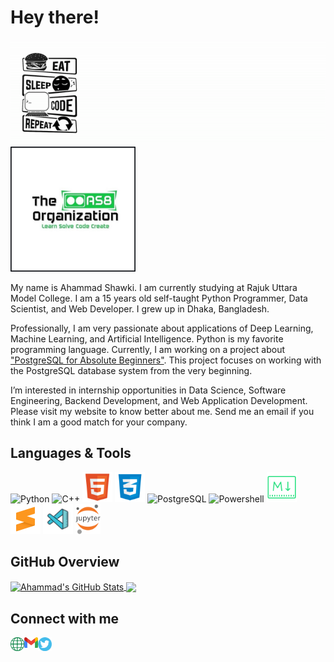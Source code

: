 # Hey there!

![](https://github.com/ahammadshawki8/ahammadshawki8/blob/master/code.gif) <img src="https://github.com/ahammadshawki8/ahammadshawki8/blob/master/poster.jpg" alt="Company" width="200" height="200"/>


My name is Ahammad Shawki. I am currently studying at Rajuk Uttara Model College. I am a 15 years old self-taught Python Programmer, Data Scientist, and Web Developer. I grew up in Dhaka, Bangladesh.

Professionally, I am very passionate about applications of Deep Learning, Machine Learning, and Artificial Intelligence. Python is my favorite programming language. Currently, I am working on a project about ["PostgreSQL for Absolute Beginners"](https://github.com/ahammadshawki8/PostgreSQL-For-Absolute-Beginners). This project focuses on working with the PostgreSQL database system from the very beginning.

I’m interested in internship opportunities in Data Science, Software Engineering, Backend Development, and Web Application Development. Please visit my website to know better about me. Send me an email if you think I am a good match for your company.



## Languages & Tools
<img src="https://devicons.github.io/devicon/devicon.git/icons/python/python-original.svg" alt="Python" width="48" height="48"/>     <img src="https://devicons.github.io/devicon/devicon.git/icons/cplusplus/cplusplus-original.svg" alt="C++" width="48" height="48"/>     <img src="https://github.com/ahammadshawki8/ahammadshawki8/blob/master/html.svg" alt="HTML" width="48" height="48"/>     <img src="https://github.com/ahammadshawki8/ahammadshawki8/blob/master/css.png" alt="CSS" width="48" height="48"/>     <img src="https://devicons.github.io/devicon/devicon.git/icons/postgresql/postgresql-original.svg" alt="PostgreSQL" width="48" height="48"/>     <img src="https://www.freeiconspng.com/uploads/powershell-icon-9.png" alt="Powershell" width="48" height="48"/>       <img src="https://github.com/ahammadshawki8/ahammadshawki8/blob/master/markdown.png" alt="Markdown" width="48" height="48"/>      <img src="https://github.com/ahammadshawki8/ahammadshawki8/blob/master/sublime.png" alt="HTML" width="48" height="48"/>      <img src="https://github.com/ahammadshawki8/ahammadshawki8/blob/master/vscode.png" alt="HTML" width="48" height="48"/>      <img src="https://github.com/ahammadshawki8/ahammadshawki8/blob/master/jupyter.png" alt="HTML" width="40" height="48"/>  

## GitHub Overview
<a href="https://github.com/ahammadshawki8/github-readme-stats">
  <img align="center" src="https://github-readme-stats.anuraghazra1.vercel.app/api?username=ahammadshawki8&show_icons=true&include_all_commits=true" alt="Ahammad's GitHub Stats" />
</a>
<a href="https://github.com/ahammadshawki8/github-readme-stats">
  <img align="center" src="https://github-readme-stats.anuraghazra1.vercel.app/api/top-langs/?username=ahammadshawki8&layout=compact" />
</a>


## Connect with me

[<img align="left" width="22px" src="https://github.com/ahammadshawki8/ahammadshawki8/blob/master/website.png" />](https://ahammadshawki8.github.io/)
[<img align="left" width="22px" src="https://github.com/ahammadshawki8/ahammadshawki8/blob/master/mail.png" />](mailto:ahammadshawki8@gmail.com)
[<img align="left" width="22px" src="https://github.com/ahammadshawki8/ahammadshawki8/blob/master/twitter.png" />](https://twitter.com/AhammadShawki8)

